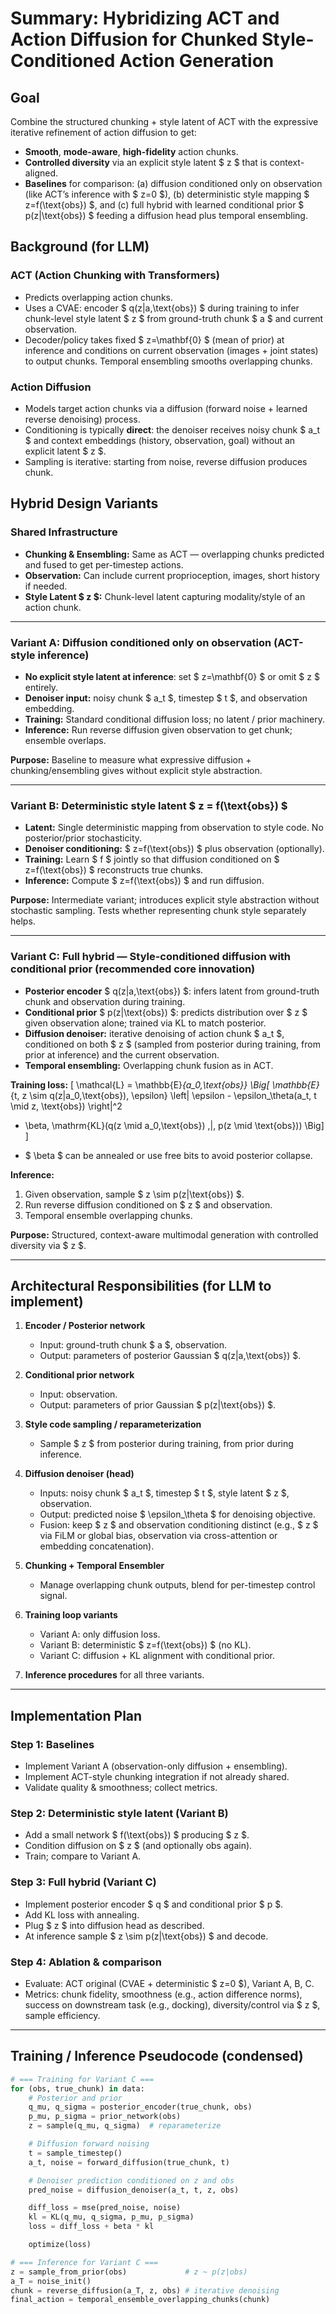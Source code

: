 # Summary: Hybridizing ACT and Action Diffusion for Chunked Style-Conditioned Action Generation

## Goal
Combine the structured chunking + style latent of ACT with the expressive iterative refinement of action diffusion to get:
- **Smooth**, **mode-aware**, **high-fidelity** action chunks.
- **Controlled diversity** via an explicit style latent $ z $ that is context-aligned.
- **Baselines** for comparison: (a) diffusion conditioned only on observation (like ACT’s inference with $ z=0 $), (b) deterministic style mapping $ z=f(\text{obs}) $, and (c) full hybrid with learned conditional prior $ p(z|\text{obs}) $ feeding a diffusion head plus temporal ensembling.

## Background (for LLM)

### ACT (Action Chunking with Transformers)
- Predicts overlapping action chunks.
- Uses a CVAE: encoder $ q(z|a,\text{obs}) $ during training to infer chunk-level style latent $ z $ from ground-truth chunk $ a $ and current observation.
- Decoder/policy takes fixed $ z=\mathbf{0} $ (mean of prior) at inference and conditions on current observation (images + joint states) to output chunks. Temporal ensembling smooths overlapping chunks.

### Action Diffusion
- Models target action chunks via a diffusion (forward noise + learned reverse denoising) process.
- Conditioning is typically **direct**: the denoiser receives noisy chunk $ a_t $ and context embeddings (history, observation, goal) without an explicit latent $ z $.  
- Sampling is iterative: starting from noise, reverse diffusion produces chunk.

## Hybrid Design Variants

### Shared Infrastructure
- **Chunking & Ensembling:** Same as ACT — overlapping chunks predicted and fused to get per-timestep actions.  
- **Observation:** Can include current proprioception, images, short history if needed.  
- **Style Latent $ z $:** Chunk-level latent capturing modality/style of an action chunk.

---

### Variant A: Diffusion conditioned only on observation (ACT-style inference)
- **No explicit style latent at inference**: set $ z=\mathbf{0} $ or omit $ z $ entirely.
- **Denoiser input:** noisy chunk $ a_t $, timestep $ t $, and observation embedding.  
- **Training:** Standard conditional diffusion loss; no latent / prior machinery.  
- **Inference:** Run reverse diffusion given observation to get chunk; ensemble overlaps.

**Purpose:** Baseline to measure what expressive diffusion + chunking/ensembling gives without explicit style abstraction.

---

### Variant B: Deterministic style latent $ z = f(\text{obs}) $
- **Latent:** Single deterministic mapping from observation to style code. No posterior/prior stochasticity.  
- **Denoiser conditioning:** $ z=f(\text{obs}) $ plus observation (optionally).  
- **Training:** Learn $ f $ jointly so that diffusion conditioned on $ z=f(\text{obs}) $ reconstructs true chunks.  
- **Inference:** Compute $ z=f(\text{obs}) $ and run diffusion.

**Purpose:** Intermediate variant; introduces explicit style abstraction without stochastic sampling. Tests whether representing chunk style separately helps.

---

### Variant C: Full hybrid — Style-conditioned diffusion with conditional prior (recommended core innovation)
- **Posterior encoder** $ q(z|a,\text{obs}) $: infers latent from ground-truth chunk and observation during training.  
- **Conditional prior** $ p(z|\text{obs}) $: predicts distribution over $ z $ given observation alone; trained via KL to match posterior.  
- **Diffusion denoiser:** iterative denoising of action chunk $ a_t $, conditioned on both $ z $ (sampled from posterior during training, from prior at inference) and the current observation.  
- **Temporal ensembling:** Overlapping chunk fusion as in ACT.

**Training loss:**
\[
\mathcal{L} = \mathbb{E}_{a_0,\text{obs}} \Big[
\mathbb{E}_{t, z \sim q(z|a_0,\text{obs}), \epsilon} \left\| \epsilon - \epsilon_\theta(a_t, t \mid z, \text{obs}) \right\|^2
+ \beta\, \mathrm{KL}(q(z \mid a_0,\text{obs}) \,\|\, p(z \mid \text{obs}))
\Big]
\]
- $ \beta $ can be annealed or use free bits to avoid posterior collapse.

**Inference:**
1. Given observation, sample $ z \sim p(z|\text{obs}) $.  
2. Run reverse diffusion conditioned on $ z $ and observation.  
3. Temporal ensemble overlapping chunks.

**Purpose:** Structured, context-aware multimodal generation with controlled diversity via $ z $.

---

## Architectural Responsibilities (for LLM to implement)

1. **Encoder / Posterior network**  
   - Input: ground-truth chunk $ a $, observation.  
   - Output: parameters of posterior Gaussian $ q(z|a,\text{obs}) $.

2. **Conditional prior network**  
   - Input: observation.  
   - Output: parameters of prior Gaussian $ p(z|\text{obs}) $.

3. **Style code sampling / reparameterization**  
   - Sample $ z $ from posterior during training, from prior during inference.  

4. **Diffusion denoiser (head)**  
   - Inputs: noisy chunk $ a_t $, timestep $ t $, style latent $ z $, observation.  
   - Output: predicted noise $ \epsilon_\theta $ for denoising objective.  
   - Fusion: keep $ z $ and observation conditioning distinct (e.g., $ z $ via FiLM or global bias, observation via cross-attention or embedding concatenation).

5. **Chunking + Temporal Ensembler**  
   - Manage overlapping chunk outputs, blend for per-timestep control signal.

6. **Training loop variants**  
   - Variant A: only diffusion loss.  
   - Variant B: deterministic $ z=f(\text{obs}) $ (no KL).  
   - Variant C: diffusion + KL alignment with conditional prior.

7. **Inference procedures** for all three variants.

---

## Implementation Plan

### Step 1: Baselines
- Implement Variant A (observation-only diffusion + ensembling).  
- Implement ACT-style chunking integration if not already shared.  
- Validate quality & smoothness; collect metrics.

### Step 2: Deterministic style latent (Variant B)
- Add a small network $ f(\text{obs}) $ producing $ z $.  
- Condition diffusion on $ z $ (and optionally obs again).  
- Train; compare to Variant A.

### Step 3: Full hybrid (Variant C)
- Implement posterior encoder $ q $ and conditional prior $ p $.  
- Add KL loss with annealing.  
- Plug $ z $ into diffusion head as described.  
- At inference sample $ z \sim p(z|\text{obs}) $ and decode.

### Step 4: Ablation & comparison
- Evaluate: ACT original (CVAE + deterministic $ z=0 $), Variant A, B, C.  
- Metrics: chunk fidelity, smoothness (e.g., action difference norms), success on downstream task (e.g., docking), diversity/control via $ z $, sample efficiency.

---

## Training / Inference Pseudocode (condensed)

```python
# === Training for Variant C ===
for (obs, true_chunk) in data:
    # Posterior and prior
    q_mu, q_sigma = posterior_encoder(true_chunk, obs)
    p_mu, p_sigma = prior_network(obs)
    z = sample(q_mu, q_sigma)  # reparameterize

    # Diffusion forward noising
    t = sample_timestep()
    a_t, noise = forward_diffusion(true_chunk, t)

    # Denoiser prediction conditioned on z and obs
    pred_noise = diffusion_denoiser(a_t, t, z, obs)

    diff_loss = mse(pred_noise, noise)
    kl = KL(q_mu, q_sigma, p_mu, p_sigma)
    loss = diff_loss + beta * kl

    optimize(loss)

# === Inference for Variant C ===
z = sample_from_prior(obs)             # z ~ p(z|obs)
a_T = noise_init()
chunk = reverse_diffusion(a_T, z, obs) # iterative denoising
final_action = temporal_ensemble_overlapping_chunks(chunk)

